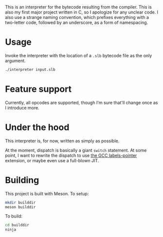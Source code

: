 This is an interpreter for the bytecode resulting from the compiler. This is
also my first major project written in C, so I apologize for any unclear code.
I also use a strange naming convention, which prefixes everything with a
two-letter code, followed by an underscore, as a form of namespacing.

# Usage

Invoke the interpreter with the location of a `.slb` bytecode file as the only
argument.

~~~sh
./interpreter input.slb
~~~

# Feature support

Currently, all opcodes are supported, though I'm sure that'll change once as I
introduce more.

# Under the hood

This interpreter is, for now, written as simply as possible.

At the moment, dispatch is basically a giant `switch` statement. At some point,
I want to rewrite the dispatch to use [the GCC labels-pointer](https://gcc.gnu.org/onlinedocs/gcc/Labels-as-Values.html)
extension, or maybe even use a full-blown JIT.

# Building

This project is built with Meson. To setup:

~~~sh
mkdir builddir
meson builddir
~~~

To build:

~~~sh
cd builddir
ninja
~~~
